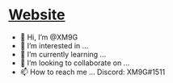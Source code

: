 # [Website](https://xm9g.github.io/XM9G/)
- 👋 Hi, I’m @XM9G
- 👀 I’m interested in ...
- 🌱 I’m currently learning ...
- 💞️ I’m looking to collaborate on ...
- 📫 How to reach me ... Discord: XM9G#1511

<!---
XM9G/XM9G is a ✨ special ✨ repository because its `README.md` (this file) appears on your GitHub profile.
You can click the Preview link to take a look at your changes.
--->
